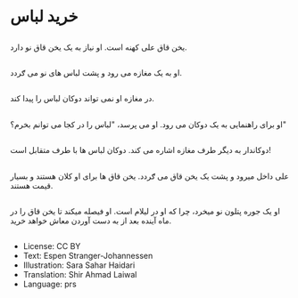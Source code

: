 # خريد لباس

##
يخن قاق علی کهنه است. او نياز به يک يخن قاق نو دارد.

##
او به يک مغازه می رود‌ و پشت لباس های نو می ګردد.

##
در مغازه او نمی تواند دوکان لباس را پيدا کند.

##
او برای راهنمایی به يک دوکان می رود. او می پرسد، "لباس را در کجا می توانم بخرم؟"

##
دوکاندار به ديگر طرف مغازه اشاره می کند. دوکان لباس ها با طرف متقابل است!

##
علی داخل میرود و پشت يک يخن قاق می ګردد. يخن قاق ها برای او کلان هستند و بسیار قيمت هستند.

##
او يک جوره پتلون نو ميخرد، چرا که او در ليلام است. او فيصله میکند تا يخن قاق را در ماه آينده بعد از به دست آوردن معاش خواهد خريد.

##
* License: CC BY
* Text: Espen Stranger-Johannessen
* Illustration: Sara Sahar Haidari
* Translation: Shir Ahmad Laiwal
* Language: prs

